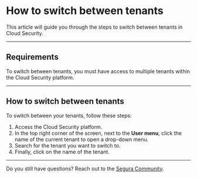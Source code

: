 # How to switch between tenants

This article will guide you through the steps to switch between tenants in Cloud Security.

* * *

## Requirements
To switch between tenants, you must have access to multiple tenants within the Cloud Security platform. 

* * *


## How to switch between tenants

To switch between your tenants, follow these steps:

1. Access the Cloud Security platform.
2. In the top right corner of the screen, next to the **User menu**, click the name of the current tenant to open a drop-down menu.
4. Search for the tenant you want to switch to.
5. Finally, click on the name of the tenant.

* * *

Do you still have questions? Reach out to the [Segura Community](https://community.Segura.io/).